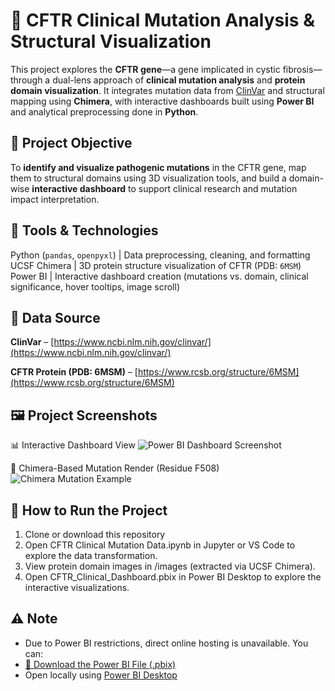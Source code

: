 # **🧬 CFTR Clinical Mutation Analysis & Structural Visualization**

This project explores the **CFTR gene**—a gene implicated in cystic fibrosis—through a dual-lens approach of **clinical mutation analysis** and **protein domain visualization**. It integrates mutation data from [ClinVar](https://www.ncbi.nlm.nih.gov/clinvar/) and structural mapping using **Chimera**, with interactive dashboards built using **Power BI** and analytical preprocessing done in **Python**.

## **📌 Project Objective**

To **identify and visualize pathogenic mutations** in the CFTR gene, map them to structural domains using 3D visualization tools, and build a domain-wise **interactive dashboard** to support clinical research and mutation impact interpretation.

## 🧪 Tools & Technologies

 Python (`pandas`, `openpyxl`) | Data preprocessing, cleaning, and formatting 
 UCSF Chimera | 3D protein structure visualization of CFTR (PDB: `6MSM`) 
 Power BI | Interactive dashboard creation (mutations vs. domain, clinical significance, hover tooltips, image scroll) 

## 📖 **Data Source**

**ClinVar** – [https://www.ncbi.nlm.nih.gov/clinvar/](https://www.ncbi.nlm.nih.gov/clinvar/)

**CFTR Protein (PDB: 6MSM)** – [https://www.rcsb.org/structure/6MSM](https://www.rcsb.org/structure/6MSM)

## 🖼️ **Project Screenshots**

 📊 Interactive Dashboard View
![Power BI Dashboard Screenshot](./preview.png)

 🔴 Chimera-Based Mutation Render (Residue F508)
![Chimera Mutation Example](./chimera-images/F508.png)

## **🚀 How to Run the Project**

1. Clone or download this repository
2. Open CFTR Clinical Mutation Data.ipynb in Jupyter or VS Code to explore the data transformation.
3. View protein domain images in /images (extracted via UCSF Chimera).
4. Open CFTR_Clinical_Dashboard.pbix in Power BI Desktop to explore the interactive visualizations.

## **⚠️ Note**

- Due to Power BI restrictions, direct online hosting is unavailable. You can:
- [🔽 Download the Power BI File (.pbix)](https://drive.google.com/file/d/18bHaCOpzD3-H3Q6vKnTc269fQlquQqmY/view)
- Open locally using [Power BI Desktop](https://powerbi.microsoft.com/en-us/desktop/)




